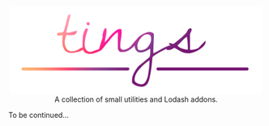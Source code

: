 <div align="center">
  <img src="media/logo.png" alt="tings" width="498" height="172" />
</div>

<div align="center">
  A collection of small utilities and Lodash addons.
</div>

To be continued...
